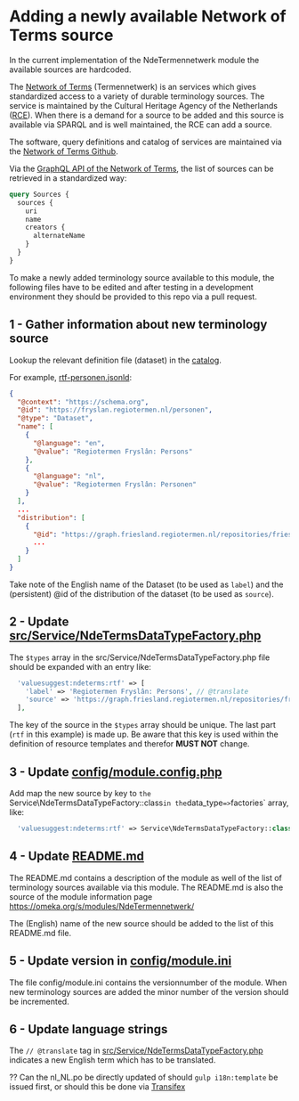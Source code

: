 # Adding a newly available Network of Terms source

In the current implementation of the NdeTermennetwerk module the available sources are hardcoded.

The [Network of Terms](https://termennetwerk.netwerkdigitaalerfgoed.nl/en) (Termennetwerk) is an services which gives standardized access to a variety of durable terminology sources. The service is maintained by the Cultural Heritage Agency of the Netherlands ([RCE](https://english.cultureelerfgoed.nl/)). When there is a demand for a source to be added and this source is available via SPARQL and is well maintained, the RCE can add a source.

The software, query definitions and catalog of services are maintained via the [Network of Terms Github](https://github.com/netwerk-digitaal-erfgoed/network-of-terms/tree/master/packages/network-of-terms-catalog/catalog/datasets).

Via the [GraphQL API of the Network of Terms](https://termennetwerk-api.netwerkdigitaalerfgoed.nl/graphiql), the list of sources can be retrieved in a standardized way:

```graphql
query Sources {
  sources {
    uri
    name
    creators {
      alternateName
    }
  }
}
```

To make a newly added terminology source available to this module, the following files have to be edited and after testing in a development environment they should be provided to this repo via a pull request.

## 1 - Gather information about new terminology source

Lookup the relevant definition file (dataset) in the [catalog](https://github.com/netwerk-digitaal-erfgoed/network-of-terms/tree/master/packages/network-of-terms-catalog/catalog/datasets). 

For example, [rtf-personen.jsonld](https://github.com/netwerk-digitaal-erfgoed/network-of-terms/blob/master/packages/network-of-terms-catalog/catalog/datasets/rtf-personen.jsonld):
```json
{
  "@context": "https://schema.org",
  "@id": "https://fryslan.regiotermen.nl/personen",
  "@type": "Dataset",
  "name": [
    {
      "@language": "en",
      "@value": "Regiotermen Fryslân: Persons"
    },
    {
      "@language": "nl",
      "@value": "Regiotermen Fryslân: Personen"
    }
  ],
  ...
  "distribution": [
    {
      "@id": "https://graph.friesland.regiotermen.nl/repositories/friese_thesaurus",
      ...
    }
  ]
}
```
Take note of the English name of the Dataset (to be used as `label`) and the (persistent) @id of the distribution of the dataset (to be used as `source`).

## 2 - Update [src/Service/NdeTermsDataTypeFactory.php](src/Service/NdeTermsDataTypeFactory.php)

The `$types` array in the src/Service/NdeTermsDataTypeFactory.php file should be expanded with an entry like:

```php
  'valuesuggest:ndeterms:rtf' => [
    'label' => 'Regiotermen Fryslân: Persons', // @translate
    'source' => 'https://graph.friesland.regiotermen.nl/repositories/friese_thesaurus',
  ],
```

The key of the source in the `$types` array should be unique. The last part (`rtf` in this example) is made up. Be aware that this key is used within the definition of resource templates and therefor **MUST NOT** change.

## 3 - Update [config/module.config.php](config/module.config.php)

Add map the new source by key to `the `Service\NdeTermsDataTypeFactory::class` in the `data_type` => `factories` array, like:

```php
  'valuesuggest:ndeterms:rtf' => Service\NdeTermsDataTypeFactory::class,
```

## 4 - Update [README.md](README.md)

The README.md contains a description of the module as well of the list of terminology sources available via this module. The README.md is also the source of the module information page https://omeka.org/s/modules/NdeTermennetwerk/

The (English) name of the new source should be added to the list of this README.md file.

## 5 - Update version in [config/module.ini](config/module.ini)

The file config/module.ini contains the versionnumber of the module. When new terminology sources are added the minor number of the version should be incremented.

## 6 - Update language strings


The `// @translate` tag in [src/Service/NdeTermsDataTypeFactory.php](src/Service/NdeTermsDataTypeFactory.php) indicates a new English term which has to be translated.

?? Can the nl_NL.po be directly updated of should `gulp i18n:template` be issued first, or should this be done via [Transifex](https://app.transifex.com/omeka/omeka-s/translate/#nl_NL/module-NdeTermennetwerk)